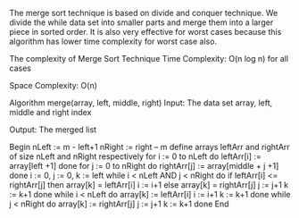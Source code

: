 The merge sort technique is based on divide and conquer technique. We divide the while data set into smaller parts and merge them into a larger piece in sorted order. It is also very effective for worst cases because this algorithm has lower time complexity for worst case also.

The complexity of Merge Sort Technique
Time Complexity: O(n log n) for all cases

Space Complexity: O(n)


Algorithm
merge(array, left, middle, right)
Input: The data set array, left, middle and right index

Output: The merged list

Begin
   nLeft := m - left+1
   nRight := right – m
   define arrays leftArr and rightArr of size nLeft and nRight respectively
   for i := 0 to nLeft do
      leftArr[i] := array[left +1]
   done
   for j := 0 to nRight do
      rightArr[j] := array[middle + j +1]
   done
   i := 0, j := 0, k := left
   while i < nLeft AND j < nRight do
      if leftArr[i] <= rightArr[j] then
         array[k] = leftArr[i]
         i := i+1
      else
         array[k] = rightArr[j]
         j := j+1
         k := k+1
   done
   while i < nLeft do
      array[k] := leftArr[i]
      i := i+1
      k := k+1
   done
   while j < nRight do
      array[k] := rightArr[j]
      j := j+1
      k := k+1
   done
End

